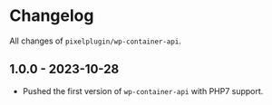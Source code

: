 # Changelog

All changes of `pixelplugin/wp-container-api`.

## 1.0.0 - 2023-10-28

* Pushed the first version of `wp-container-api` with PHP7 support.

